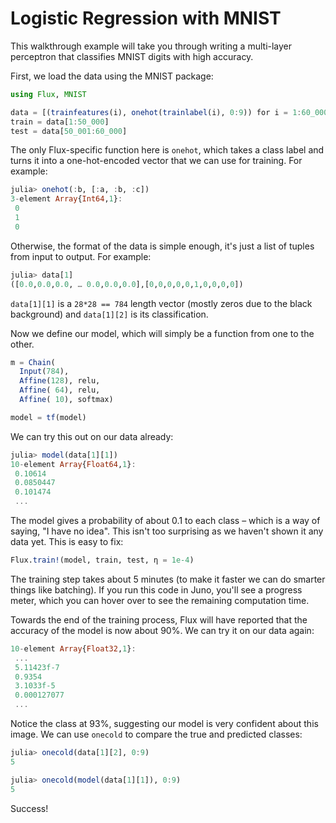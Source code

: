 # Logistic Regression with MNIST

This walkthrough example will take you through writing a multi-layer perceptron that classifies MNIST digits with high accuracy.

First, we load the data using the MNIST package:

```julia
using Flux, MNIST

data = [(trainfeatures(i), onehot(trainlabel(i), 0:9)) for i = 1:60_000]
train = data[1:50_000]
test = data[50_001:60_000]
```

The only Flux-specific function here is `onehot`, which takes a class label and turns it into a one-hot-encoded vector that we can use for training. For example:

```julia
julia> onehot(:b, [:a, :b, :c])
3-element Array{Int64,1}:
 0
 1
 0
```

Otherwise, the format of the data is simple enough, it's just a list of tuples from input to output. For example:

```julia
julia> data[1]
([0.0,0.0,0.0, … 0.0,0.0,0.0],[0,0,0,0,0,1,0,0,0,0])
```

`data[1][1]` is a `28*28 == 784` length vector (mostly zeros due to the black background) and `data[1][2]` is its classification.

Now we define our model, which will simply be a function from one to the other.

```julia
m = Chain(
  Input(784),
  Affine(128), relu,
  Affine( 64), relu,
  Affine( 10), softmax)

model = tf(model)
```

We can try this out on our data already:

```julia
julia> model(data[1][1])
10-element Array{Float64,1}:
 0.10614  
 0.0850447
 0.101474
 ...
```

The model gives a probability of about 0.1 to each class – which is a way of saying, "I have no idea". This isn't too surprising as we haven't shown it any data yet. This is easy to fix:

```julia
Flux.train!(model, train, test, η = 1e-4)
```

The training step takes about 5 minutes (to make it faster we can do smarter things like batching). If you run this code in Juno, you'll see a progress meter, which you can hover over to see the remaining computation time.

Towards the end of the training process, Flux will have reported that the accuracy of the model is now about 90%. We can try it on our data again:

```julia
10-element Array{Float32,1}:
 ...
 5.11423f-7
 0.9354     
 3.1033f-5  
 0.000127077
 ...
```

Notice the class at 93%, suggesting our model is very confident about this image. We can use `onecold` to compare the true and predicted classes:

```julia
julia> onecold(data[1][2], 0:9)
5

julia> onecold(model(data[1][1]), 0:9)
5
```

Success!
